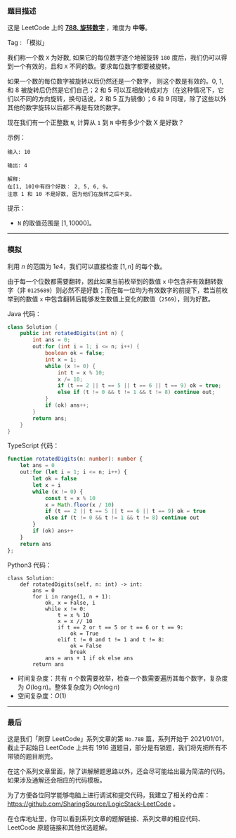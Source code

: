### 题目描述

这是 LeetCode 上的 **[788. 旋转数字](https://leetcode.cn/problems/rotated-digits/solution/by-ac_oier-9qpw/)** ，难度为 **中等**。

Tag : 「模拟」



我们称一个数 `X` 为好数, 如果它的每位数字逐个地被旋转 `180` 度后，我们仍可以得到一个有效的，且和 `X` 不同的数。要求每位数字都要被旋转。

如果一个数的每位数字被旋转以后仍然还是一个数字， 则这个数是有效的。0, 1, 和 8 被旋转后仍然是它们自己；2 和 5 可以互相旋转成对方（在这种情况下，它们以不同的方向旋转，换句话说，2 和 5 互为镜像）；6 和 9 同理，除了这些以外其他的数字旋转以后都不再是有效的数字。

现在我们有一个正整数 `N`, 计算从 `1` 到 `N` 中有多少个数 X 是好数？

示例：
```
输入: 10

输出: 4

解释: 
在[1, 10]中有四个好数： 2, 5, 6, 9。
注意 1 和 10 不是好数, 因为他们在旋转之后不变。
```

提示：
* `N` 的取值范围是 $[1, 10000]$。

---

### 模拟

利用 $n$ 的范围为 $1e4$，我们可以直接检查 $[1, n]$ 的每个数。

由于每一个位数都需要翻转，因此如果当前枚举到的数值 `x` 中包含非有效翻转数字（非 `0125689`）则必然不是好数；而在每一位均为有效数字的前提下，若当前枚举到的数值 `x` 中包含翻转后能够发生数值上变化的数值（`2569`），则为好数。

Java 代码：
```Java
class Solution {
    public int rotatedDigits(int n) {
        int ans = 0;
        out:for (int i = 1; i <= n; i++) {
            boolean ok = false;
            int x = i;
            while (x != 0) {
                int t = x % 10;
                x /= 10;
                if (t == 2 || t == 5 || t == 6 || t == 9) ok = true;
                else if (t != 0 && t != 1 && t != 8) continue out;
            }
            if (ok) ans++;
        }
        return ans;
    }
}
```
TypeScript 代码：
```TypeScript
function rotatedDigits(n: number): number {
    let ans = 0
    out:for (let i = 1; i <= n; i++) {
        let ok = false
        let x = i
        while (x != 0) {
            const t = x % 10
            x = Math.floor(x / 10)
            if (t == 2 || t == 5 || t == 6 || t == 9) ok = true
            else if (t != 0 && t != 1 && t != 8) continue out
        }
        if (ok) ans++
    }
    return ans
};
```
Python3 代码：
```Python3
class Solution:
    def rotatedDigits(self, n: int) -> int:
        ans = 0
        for i in range(1, n + 1):
            ok, x = False, i
            while x != 0:
                t = x % 10
                x = x // 10
                if t == 2 or t == 5 or t == 6 or t == 9:
                    ok = True
                elif t != 0 and t != 1 and t != 8:
                    ok = False
                    break
            ans = ans + 1 if ok else ans
        return ans
```
* 时间复杂度：共有 $n$ 个数需要枚举，检查一个数需要遍历其每个数字，复杂度为 $O(\log{n})$。整体复杂度为 $O(n\log{n})$
* 空间复杂度：$O(1)$

---

### 最后

这是我们「刷穿 LeetCode」系列文章的第 `No.788` 篇，系列开始于 2021/01/01，截止于起始日 LeetCode 上共有 1916 道题目，部分是有锁题，我们将先把所有不带锁的题目刷完。

在这个系列文章里面，除了讲解解题思路以外，还会尽可能给出最为简洁的代码。如果涉及通解还会相应的代码模板。

为了方便各位同学能够电脑上进行调试和提交代码，我建立了相关的仓库：https://github.com/SharingSource/LogicStack-LeetCode 。

在仓库地址里，你可以看到系列文章的题解链接、系列文章的相应代码、LeetCode 原题链接和其他优选题解。

